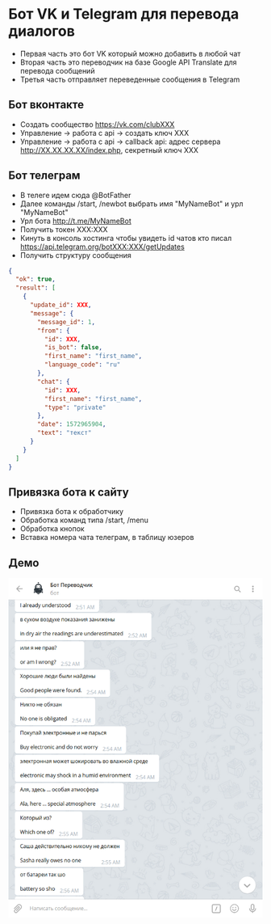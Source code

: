 # Бот VK и Telegram для перевода диалогов

- Первая часть это бот VK который можно добавить в любой чат
- Вторая часть это переводчик на базе Google API Translate для перевода сообщений
- Третья часть отправляет переведенные сообщения в Telegram

## Бот вконтакте

- Создать сообщество https://vk.com/clubXXX
- Управление -> работа с api -> создать ключ XXX
- Управление -> работа с api -> callback api: адрес сервера http://XX.XX.XX.XX/index.php, секретный ключ XXX

## Бот телеграм

- В телеге идем сюда @BotFather
- Далее команды /start, /newbot выбрать имя "MyNameBot" и урл "MyNameBot"
- Урл бота http://t.me/MyNameBot
- Получить токен XXX:XXX
- Кинуть в консоль хостинга чтобы увидеть id чатов кто писал https://api.telegram.org/botXXX:XXX/getUpdates
- Получить структуру сообщения

```json
{
  "ok": true,
  "result": [
    {
      "update_id": XXX,
      "message": {
        "message_id": 1,
        "from": {
          "id": XXX,
          "is_bot": false,
          "first_name": "first_name",
          "language_code": "ru"
        },
        "chat": {
          "id": XXX,
          "first_name": "first_name",
          "type": "private"
        },
        "date": 1572965904,
        "text": "текст"
      }
    }
  ]
}
```

## Привязка бота к сайту

- Привязка бота к обработчику
- Обработка команд типа /start, /menu
- Обработка кнопок
- Вставка номера чата телеграм, в таблицу юзеров

## Демо

![Бот VK и Telegram для перевода диалогов](https://raw.githubusercontent.com/allexgalbert/workflow/main/TelegramBot/1.png "Бот VK и Telegram для перевода диалогов")